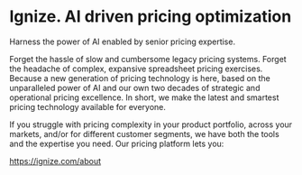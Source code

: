 # Ignize. AI driven pricing optimization
Harness the power of AI enabled by senior pricing expertise. 

Forget the hassle of slow and cumbersome legacy pricing systems. Forget the headache of complex, expansive spreadsheet pricing exercises. Because a new generation of pricing technology is here, based on the unparalleled power of AI and our own two decades of strategic and operational pricing excellence. In short, we make the latest and smartest pricing technology available for everyone. 

If you struggle with pricing complexity in your product portfolio, across your markets, and/or for different customer segments, we have both the tools and the expertise you need. Our pricing platform lets you:

https://ignize.com/about
